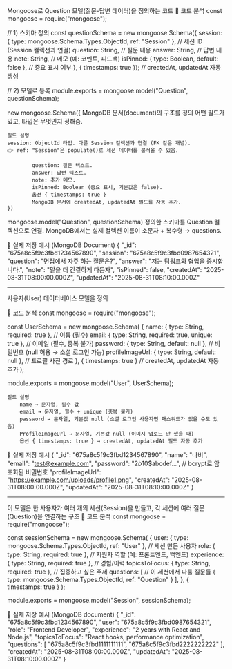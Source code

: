 Mongoose로 Question 모델(질문-답변 데이터)을 정의하는 코드
🔎 코드 분석
const mongoose = require("mongoose");

// 1) 스키마 정의
const questionSchema = new mongoose.Schema({
    session: { type: mongoose.Schema.Types.ObjectId, ref: "Session" }, // 세션 ID (Session 컬렉션과 연결)
    question: String,     // 질문 내용
    answer: String,       // 답변 내용
    note: String,         // 메모 (예: 코멘트, 피드백)
    isPinned: { type: Boolean, default: false }, // 중요 표시 여부
}, { timestamps: true }); // createdAt, updatedAt 자동 생성

// 2) 모델로 등록
module.exports = mongoose.model("Question", questionSchema);


new mongoose.Schema({
    MongoDB 문서(document)의 구조를 정의
    어떤 필드가 있고, 타입은 무엇인지 정해줌.

    필드 설명
    session: ObjectId 타입. 다른 Session 컬렉션과 연결 (FK 같은 개념).
    👉 ref: "Session"은 populate()로 세션 데이터를 불러올 수 있음.

            question: 질문 텍스트.
            answer: 답변 텍스트.
            note: 추가 메모.
            isPinned: Boolean (중요 표시, 기본값은 false).
            옵션 { timestamps: true }
            MongoDB 문서에 createdAt, updatedAt 필드를 자동 추가.
    })

mongoose.model("Question", questionSchema)
정의한 스키마를 Question 컬렉션으로 연결.
MongoDB에서는 실제 컬렉션 이름이 소문자 + 복수형 → questions.



📌 실제 저장 예시 (MongoDB Document)
{
  "_id": "675a8c5f9c3fbd1234567890",
  "session": "675a8c5f9c3fbd0987654321",
  "question": "면접에서 자주 하는 질문은?",
  "answer": "저는 팀워크와 협업을 중시합니다.",
  "note": "말을 더 간결하게 다듬자",
  "isPinned": false,
  "createdAt": "2025-08-31T08:00:00.000Z",
  "updatedAt": "2025-08-31T08:10:00.000Z"


---
사용자(User) 데이터베이스 모델을 정의

🔎 코드 분석
const mongoose = require("mongoose");

const UserSchema = new mongoose.Schema(
  {
    name: { type: String, required: true }, // 이름 (필수)
    email: { type: String, required: true, unique: true }, // 이메일 (필수, 중복 불가)
    password: { type: String, default: null },  // 비밀번호 (null 허용 → 소셜 로그인 가능)
    profileImageUrl: { type: String, default: null }, // 프로필 사진 경로
  },
  { timestamps: true }  // createdAt, updatedAt 자동 추가
);

module.exports = mongoose.model("User", UserSchema); 

    필드 설명
        name → 문자열, 필수 값
        email → 문자열, 필수 + unique (중복 불가)
        password → 문자열, 기본값 null (소셜 로그인 사용자면 패스워드가 없을 수도 있음)
        ProfileImageUrl → 문자열, 기본값 null (이미지 업로드 안 했을 때)
        옵션 { timestamps: true } → createdAt, updatedAt 필드 자동 추가

📌 실제 저장 예시
{
  "_id": "675a8c5f9c3fbd1234567890",
  "name": "나비",
  "email": "test@example.com",
  "password": "$2b$10$abcdef...",  // bcrypt로 암호화된 비밀번호
  "profileImageUrl": "https://example.com/uploads/profile1.png",
  "createdAt": "2025-08-31T08:00:00.000Z",
  "updatedAt": "2025-08-31T08:10:00.000Z"
}


---

이 모델은 한 사용자가 여러 개의 세션(Session)을 만들고, 각 세션에 여러 질문(Question)을 연결하는 구조
🔎 코드 분석
const mongoose = require("mongoose");

const sessionSchema = new mongoose.Schema(
  {
    user: { type: mongoose.Schema.Types.ObjectId, ref: "User" }, // 세션 만든 사용자
    role: { type: String, required: true },                      // 지원자 역할 (예: 프론트엔드, 백엔드)
    experience: { type: String, required: true },                // 경험/이력
    topicsToFocus: { type: String, required: true },             // 집중하고 싶은 주제
    questions: [                                                 // 이 세션에서 다룰 질문들
      { type: mongoose.Schema.Types.ObjectId, ref: "Question" }
    ],
  },
  { timestamps: true }
);

module.exports = mongoose.model("Session", sessionSchema);

📌 실제 저장 예시 (MongoDB document)
{
  "_id": "675a8c5f9c3fbd1234567890",
  "user": "675a8c5f9c3fbd0987654321",
  "role": "Frontend Developer",
  "experience": "2 years with React and Node.js",
  "topicsToFocus": "React hooks, performance optimization",
  "questions": [
    "675a8c5f9c3fbd1111111111",
    "675a8c5f9c3fbd2222222222"
  ],
  "createdAt": "2025-08-31T08:00:00.000Z",
  "updatedAt": "2025-08-31T08:10:00.000Z"
}